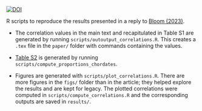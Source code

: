 [![DOI](https://zenodo.org/badge/DOI/10.5281/zenodo.10278323.svg)](https://doi.org/10.5281/zenodo.10278323)

R scripts to reproduce the results presented in a reply to [Bloom (2023)](https://doi.org/10.1093/ve/vead050).

-  The correlation values in the main text and recapitulated in Table S1 are generated by running `scripts/outoutput_correlations.R`. This creates a `.tex` file in the `paper/` folder with commands containing the values. 

-  [Table S2](https://github.com/flodebarre/Huanan-env_Bloom-reply/blob/main/results/prop-chordates_human.csv) is generated by running `scripts/compute_proportions_chordates`. 

-  Figures are generated with `scripts/plot_correlations.R`. There are more figures in the `figs/` folder than in the article; they helped explore the results and are kept for legacy. The plotted correlations were computed in `scripts/compute_correlations.R` and the corresponding outputs are saved in `results/`. 
